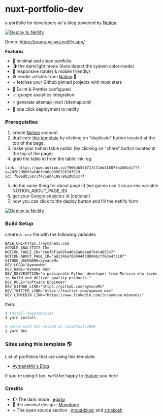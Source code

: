 # nuxt-portfolio-dev
a portfolio for developers w/ a blog powered by [Notion](https://www.notion.so/) 

[![Deploy to Netlify](https://www.netlify.com/img/deploy/button.svg)](https://app.netlify.com/start/deploy?repository=https://github.com/aymaneMx/nuxt-portfolio-dev)

Demo: https://prana-wijaya.netlify.app/


**Features** 

- :smiling_face_with_three_hearts: minimal and clean portfolio 
- :last_quarter_moon: the dark/light mode (Auto detect the system color-mode)
- :iphone: responsive (tablet & mobile friendly)
- :gear: render articles from [Notion](https://www.notion.so/) :rocket:
- :star: fetches your Github pinned projects with most stars
- :dizzy: Eslint & Prettier configured
- :chart_with_upwards_trend: google analytics integration 
- :zap: generate sitemap (visit /sitemap.xml)
- :rocket: one click deployment to netlify 

### Prerequisites

1. create [Notion](https://www.notion.so/) account 
2. duplicate [this template](https://www.notion.so/f906db55071f471eb418879a2d0b3c7f?v=202b2d8603af4b3c86a93963287d3729) by clicking on "duplicate" button located at the top of the page.
3. make your notion table public (by clicking on "share" button located at the top of the page)
4. grab the table id from the table link:
eg: 
```
link: https://www.notion.so/f906db55071f471eb418879a2d0b3c7f?v=202b2d8603af4b3c86a93963287d3729
id: f906db55071f471eb418879a2d0b3c7f
```
5. do the same thing for about page id (we gonna use it as an env variable NOTION_ABOUT_PAGE_ID)
5. get your Google analytics id (optional)
6. now you can click to the deploy button and fill the netlify form

[![Deploy to Netlify](https://www.netlify.com/img/deploy/button.svg)](https://app.netlify.com/start/deploy?repository=https://github.com/aymaneMx/nuxt-portfolio-dev)



### Build Setup

create a `.env` file with the following variables

```
BASE_URL=https://aymanemx.com
GOOGLE_ANALYTICS_ID=
NOTION_TABLE_ID="ceef6f1a895a46b2a0e4a87b41405547"
NOTION_ABOUT_PAGE_ID="ad2346af0894443d8906cf78de4f310f"
GITHUB_USERNAME=aymaneMx
DEV_LOGO="AymaneMx"
DEV_NAME="Aymane max"
DEV_DESCRIPTION="a passionate Python developer from Morocco who loves to build and deliver quality products."
DEV_ROLE="Software Engineer"
DEV_GITHUB_LINK="https://github.com/aymaneMx"
DEV_TWITTER_LINK="https://twitter.com/aymane_max"
DEV_LINKEDIN_LINK="https://www.linkedin.com/in/aymane-mimouni/"
```

then:

```bash
# install dependencies
$ yarn install

# serve with hot reload at localhost:3000
$ yarn dev
```


### Sites using this template 🌎
List of portfolios that are using this template.

- [AymaneMx's Blog](https://aymanemx.com)

if you're using it too, we'd be happy to [feature](https://github.com/aymaneMx/nuxt-portfolio-dev/issues/26) you here 

### Credits 

- :moon: The dark mode : [eggsy](https://github.com/eggsy/website)
- :art: the minimal design : [Monotone](https://github.com/dev-ggaurav/Monotone)
- :star: The open source section : [mouadziani](https://github.com/MouadZIANI/mouadziani.com) and [smakosh](https://github.com/smakosh/smakosh.com)

